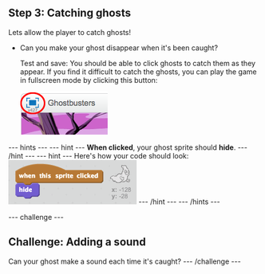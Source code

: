 ## Step 3: Catching ghosts

Lets allow the player to catch ghosts!

+ Can you make your ghost disappear when it's been caught?

	Test and save: You should be able to click ghosts to catch them as they appear. If you find it difficult to catch the ghosts, you can play the game in fullscreen mode by clicking this button:

	![screenshot](images/ghost-fullscreen.png)

--- hints ---
--- hint ---
__When clicked__, your ghost sprite should __hide__.
--- /hint ---
--- hint ---
Here's how your code should look:
![screenshot](images/ghost-catch-code.png)
--- /hint ---
--- /hints ---

--- challenge ---
## Challenge: Adding a sound
Can your ghost make a sound each time it's caught?
--- /challenge ---
